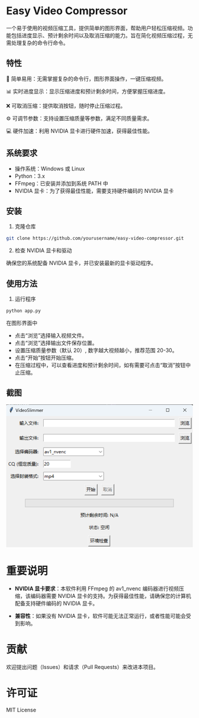 # Easy Video Compressor
一个易于使用的视频压缩工具，提供简单的图形界面，帮助用户轻松压缩视频。功能包括进度显示、预计剩余时间以及取消压缩的能力。旨在简化视频压缩过程，无需处理复杂的命令行命令。


## 特性
🚀 简单易用：无需掌握复杂的命令行，图形界面操作，一键压缩视频。

📊 实时进度显示：显示压缩进度和预计剩余时间，方便掌握压缩进度。

❌ 可取消压缩：提供取消按钮，随时停止压缩过程。

⚙️ 可调节参数：支持设置压缩质量等参数，满足不同质量需求。

💻 硬件加速：利用 NVIDIA 显卡进行硬件加速，获得最佳性能。

## 系统要求
* 操作系统：Windows 或 Linux
* Python：3.x
* FFmpeg：已安装并添加到系统 PATH 中
* NVIDIA 显卡：为了获得最佳性能，需要支持硬件编码的 NVIDIA 显卡
## 安装
1. 克隆仓库

```bash
git clone https://github.com/yourusername/easy-video-compressor.git
```

2. 检查 NVIDIA 显卡和驱动

确保您的系统配备 NVIDIA 显卡，并已安装最新的显卡驱动程序。

## 使用方法
1. 运行程序

```bash
python app.py
```
在图形界面中

* 点击“浏览”选择输入视频文件。
* 点击“浏览”选择输出文件保存位置。
* 设置压缩质量参数（默认 20）, 数字越大视频越小，推荐范围 20-30。
* 点击“开始”按钮开始压缩。
* 在压缩过程中，可以查看进度和预计剩余时间，如有需要可点击“取消”按钮中止压缩。
## 截图
![png](img/image.png)

# 重要说明
* **NVIDIA 显卡要求**：本软件利用 FFmpeg 的 av1_nvenc 编码器进行视频压缩，该编码器需要 NVIDIA 显卡的支持。为获得最佳性能，请确保您的计算机配备支持硬件编码的 NVIDIA 显卡。

* **兼容性**：如果没有 NVIDIA 显卡，软件可能无法正常运行，或者性能可能会受到影响。

# 贡献
欢迎提出问题（Issues）和请求（Pull Requests）来改进本项目。

# 许可证
MIT License


